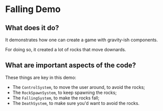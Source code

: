 # Falling Demo

## What does it do?
It demonstrates how one can create a game with gravity-ish components.  

For doing so, it created a lot of rocks that move downards.   

## What are important aspects of the code?
These things are key in this demo:

* The `ControlSystem`, to move the user around, to avoid the rocks;
* The `RockSpawnSystem`, to keep spawning the rocks;
* The `FallingSystem`, to make the rocks fall;
* The `DeathSystem`, to make sure you'd want to avoid the rocks.
